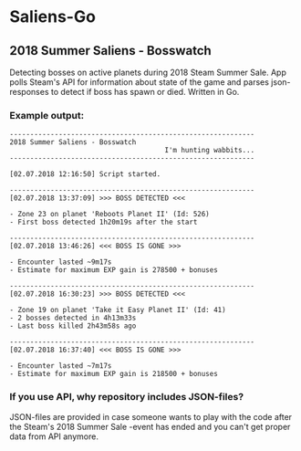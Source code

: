 # Saliens-Go
## 2018 Summer Saliens - Bosswatch
Detecting bosses on active planets during 2018 Steam Summer Sale. App polls Steam's API for information about state of the game and parses json-responses to detect if boss has spawn or died. Written in Go.

### Example output:
```
------------------------------------------------------------
2018 Summer Saliens - Bosswatch
                                      I'm hunting wabbits...
------------------------------------------------------------

[02.07.2018 12:16:50] Script started.

------------------------------------------------------------
[02.07.2018 13:37:09] >>> BOSS DETECTED <<<

- Zone 23 on planet 'Reboots Planet II' (Id: 526)
- First boss detected 1h20m19s after the start

------------------------------------------------------------
[02.07.2018 13:46:26] <<< BOSS IS GONE >>>

- Encounter lasted ~9m17s
- Estimate for maximum EXP gain is 278500 + bonuses

------------------------------------------------------------
[02.07.2018 16:30:23] >>> BOSS DETECTED <<<

- Zone 19 on planet 'Take it Easy Planet II' (Id: 41)
- 2 bosses detected in 4h13m33s
- Last boss killed 2h43m58s ago

------------------------------------------------------------
[02.07.2018 16:37:40] <<< BOSS IS GONE >>>

- Encounter lasted ~7m17s
- Estimate for maximum EXP gain is 218500 + bonuses
```

### If you use API, why repository includes JSON-files?

JSON-files are provided in case someone wants to play with the code after the Steam's 2018 Summer Sale -event has ended and you can't get proper data from API anymore.